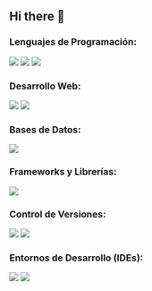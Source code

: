 ## Hi there 👋


### Lenguajes de Programación:
<div>
  <img src="assets/java.png">
  <img src="assets/python.png">
  <img src="assets/javaScript.png">
</div>

### Desarrollo Web:
<div>
  <img src="assets/html.png">
  <img src="assets/css.png">
</div>

### Bases de Datos:
<div>
  <img src="assets/mysql.png">
</div>

### Frameworks y Librerías:
<div>
  <img src="assets/django.png">
</div>

### Control de Versiones:
<div>
  <img src="assets/git.png">
  <img src="assets/github.png">
</div>

### Entornos de Desarrollo (IDEs):  
<div>
  <img src="assets/visualStudio.png">
  <img src="assets/bluej.png">
</div>

<!--
**JBDev23/JBDev23** is a ✨ _special_ ✨ repository because its `README.md` (this file) appears on your GitHub profile.

Here are some ideas to get you started:

- 🔭 I’m currently working on ...
- 🌱 I’m currently learning ...
- 👯 I’m looking to collaborate on ...
- 🤔 I’m looking for help with ...
- 💬 Ask me about ...
- 📫 How to reach me: ...
- 😄 Pronouns: ...
- ⚡ Fun fact: ...
-->
